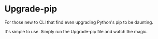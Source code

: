 # Upgrade-pip
For those new to CLI that find even upgrading Python's pip to be daunting.

It's simple to use. Simply run the Upgrade-pip file and watch the magic.
